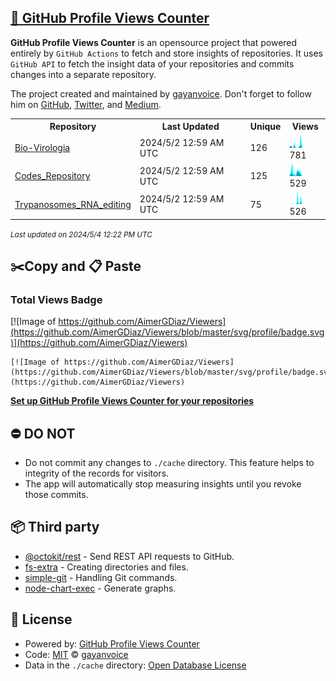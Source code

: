 ## [🚀 GitHub Profile Views Counter](https://github.com/gayanvoice/github-profile-views-counter)
**GitHub Profile Views Counter** is an opensource project that powered entirely by  `GitHub Actions` to fetch and store insights of repositories.
It uses `GitHub API` to fetch the insight data of your repositories and commits changes into a separate repository.

The project created and maintained by [gayanvoice](https://github.com/gayanvoice). Don't forget to follow him on [GitHub](https://github.com/gayanvoice), [Twitter](https://twitter.com/gayanvoice), and [Medium](https://gayanvoice.medium.com/).

<table>
	<tr>
		<th>
			Repository
		</th>
		<th>
			Last Updated
		</th>
		<th>
			Unique
		</th>
		<th>
			Views
		</th>
	</tr>
	<tr>
		<td>
			<a href="https://github.com/AimerGDiaz/Viewers/tree/master/readme/314094375/year.md">
				Bio-Virologia
			</a>
		</td>
		<td>
			2024/5/2 12:59 AM UTC
		</td>
		<td>
			126
		</td>
		<td>
			<img alt="Response time graph" src="https://github.com/AimerGDiaz/Viewers/raw/master/graph/314094375/small/year.png" height="20"> 781
		</td>
	</tr>
	<tr>
		<td>
			<a href="https://github.com/AimerGDiaz/Viewers/tree/master/readme/409135995/year.md">
				Codes_Repository
			</a>
		</td>
		<td>
			2024/5/2 12:59 AM UTC
		</td>
		<td>
			125
		</td>
		<td>
			<img alt="Response time graph" src="https://github.com/AimerGDiaz/Viewers/raw/master/graph/409135995/small/year.png" height="20"> 529
		</td>
	</tr>
	<tr>
		<td>
			<a href="https://github.com/AimerGDiaz/Viewers/tree/master/readme/409164432/year.md">
				Trypanosomes_RNA_editing
			</a>
		</td>
		<td>
			2024/5/2 12:59 AM UTC
		</td>
		<td>
			75
		</td>
		<td>
			<img alt="Response time graph" src="https://github.com/AimerGDiaz/Viewers/raw/master/graph/409164432/small/year.png" height="20"> 526
		</td>
	</tr>
</table>

<small><i>Last updated on 2024/5/4 12:22 PM UTC</i></small>

## ✂️Copy and 📋 Paste
### Total Views Badge
[![Image of https://github.com/AimerGDiaz/Viewers](https://github.com/AimerGDiaz/Viewers/blob/master/svg/profile/badge.svg)](https://github.com/AimerGDiaz/Viewers)

```readme
[![Image of https://github.com/AimerGDiaz/Viewers](https://github.com/AimerGDiaz/Viewers/blob/master/svg/profile/badge.svg)](https://github.com/AimerGDiaz/Viewers)
```
[**Set up GitHub Profile Views Counter for your repositories**](https://github.com/gayanvoice/github-profile-views-counter)
## ⛔ DO NOT
- Do not commit any changes to `./cache` directory. This feature helps to integrity of the records for visitors.
- The app will automatically stop measuring insights until you revoke those commits.
## 📦 Third party

- [@octokit/rest](https://www.npmjs.com/package/@octokit/rest) - Send REST API requests to GitHub.
- [fs-extra](https://www.npmjs.com/package/fs-extra) - Creating directories and files.
- [simple-git](https://www.npmjs.com/package/simple-git) - Handling Git commands.
- [node-chart-exec](https://www.npmjs.com/package/node-chart-exec) - Generate graphs.
## 📄 License
- Powered by: [GitHub Profile Views Counter](https://github.com/gayanvoice/github-profile-views-counter)
- Code: [MIT](./LICENSE) © [gayanvoice](https://github.com/gayanvoice)
- Data in the `./cache` directory: [Open Database License](https://opendatacommons.org/licenses/odbl/1-0/)